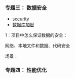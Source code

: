 
### 专题三：  数据安全

- [security](../iOS/security.md)
- [数据库加密](../iOS/SQLCipher.md)


1：项目中怎么保证数据的安全：

网络、本地文件和数据、代码安全

场景：



### 专题四： 性能优化
